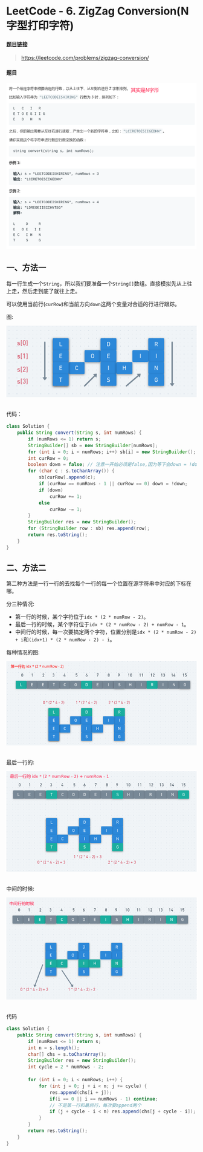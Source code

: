 # LeetCode - 6. ZigZag Conversion(N字型打印字符)

#### [题目链接](https://leetcode.com/problems/zigzag-conversion/)

> https://leetcode.com/problems/zigzag-conversion/

#### 题目

![6_t.png](images/6_t.png)

## 一、方法一

每一行生成一个`String`，所以我们要准备一个`String[]`数组。直接模拟先从上往上走，然后走到底了就往上走。

可以使用当前行(`curRow`)和当前方向`down`这两个变量对合适的行进行跟踪。

图:

<div align="center"><img src="images/6_s.png"></div><br>

代码：

```java
class Solution {
    public String convert(String s, int numRows) {
        if (numRows <= 1) return s;
        StringBuilder[] sb = new StringBuilder[numRows];
        for (int i = 0; i < numRows; i++) sb[i] = new StringBuilder();
        int curRow = 0;
        boolean down = false; // 注意一开始必须是false,因为等下会down = !down
        for (char c : s.toCharArray()) {
            sb[curRow].append(c);
            if (curRow == numRows - 1 || curRow == 0) down = !down;
            if (down)
                curRow += 1;
            else
                curRow -= 1;
        }
        StringBuilder res = new StringBuilder();
        for (StringBuilder row : sb) res.append(row);
        return res.toString();
    }
}
```

## 二、方法二


第二种方法是一行一行的去找每个一行的每一个位置在源字符串中对应的下标在哪。

分三种情况:

* 第一行的时候，某个字符位于`idx * (2 * numRow - 2)`。
* 最后一行的时候，某个字符位于`idx * (2 * numRow - 2) + numRow - 1`。
* 中间行的时候，每一次要搞定两个字符，位置分别是`idx * (2 * numRow - 2) + i`和`(idx+1) * (2 * numRow - 2) - i`。

每种情况的图:

<div align="center"><img src="images/6_s_2.png"></div><br>

最后一行的:

<div align="center"><img src="images/6_s_3.png"></div><br>

中间的时候:

<div align="center"><img src="images/6_s_4.png"></div><br>

代码

```java
class Solution {
    public String convert(String s, int numRows) {
        if (numRows <= 1) return s;
        int n = s.length();
        char[] chs = s.toCharArray();
        StringBuilder res = new StringBuilder();
        int cycle = 2 * numRows - 2;
 
        for (int i = 0; i < numRows; i++) {
            for (int j = 0; j + i < n; j += cycle) {
                res.append(chs[i + j]);
                if(i == 0 || i == numRows - 1) continue;
                // 不是第一行和最后行，每次要append两个
                if (j + cycle - i < n) res.append(chs[j + cycle - i]); //注意最后可能不足
            }
        }
        return res.toString();
    }
}
```

